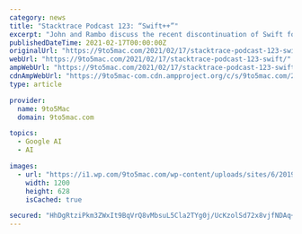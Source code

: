 ```yaml
---
category: news
title: "Stacktrace Podcast 123: “Swift++”"
excerpt: "John and Rambo discuss the recent discontinuation of Swift for TensorFlow, and whether open sourcing commercial projects is a good idea."
publishedDateTime: 2021-02-17T00:00:00Z
originalUrl: "https://9to5mac.com/2021/02/17/stacktrace-podcast-123-swift/"
webUrl: "https://9to5mac.com/2021/02/17/stacktrace-podcast-123-swift/"
ampWebUrl: "https://9to5mac.com/2021/02/17/stacktrace-podcast-123-swift/amp/"
cdnAmpWebUrl: "https://9to5mac-com.cdn.ampproject.org/c/s/9to5mac.com/2021/02/17/stacktrace-podcast-123-swift/amp/"
type: article

provider:
  name: 9to5Mac
  domain: 9to5mac.com

topics:
  - Google AI
  - AI

images:
  - url: "https://i1.wp.com/9to5mac.com/wp-content/uploads/sites/6/2019/01/StacktraceWide.jpg?resize=1200%2C628&quality=82&strip=all&ssl=1"
    width: 1200
    height: 628
    isCached: true

secured: "HhDgRtziPkm3ZWxIt9BqVrQ8vMbsuL5Cla2TYg0j/UcKzolSd72x8vjfNDAq+/XxLq6BUq381TX6JG8qaoYZfy8iLST0e6Dg6BYLmWbweup6UsGpaZzAAXob3FvD34z6GdJRW6WOe37KuzrkjSET8NZVlyEnzkNfN4U8fHcmPOL0kGAcM2EeSRejMbhmBkfFi5MlPRBHUJUq5j3D/Ag75hJlvGuXoS9NDqEs1N8zWSRuT2q6lQbdT5JcvBIiIpr8JV6cdtd3f1z0VC1PnLG1StvGBRtvfhapCOk8syggRZYxesssOB9m0ISCYNGLLDPKl6QNSINMKJkr3qJMW4sdOIneGjGdOjeP2g4c69Nlwss=;iC5nwy6ANRMp75JSKhblZA=="
---
```


